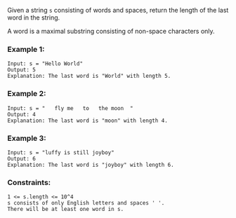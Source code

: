 Given a string `s` consisting of words and spaces, return the length of the last word in the string.

A word is a maximal substring consisting of non-space characters only.

 

### Example 1:
```
Input: s = "Hello World"
Output: 5
Explanation: The last word is "World" with length 5.
```

### Example 2:
```
Input: s = "   fly me   to   the moon  "
Output: 4
Explanation: The last word is "moon" with length 4.
```

### Example 3:
```
Input: s = "luffy is still joyboy"
Output: 6
Explanation: The last word is "joyboy" with length 6.
```
 

### Constraints:

```
1 <= s.length <= 10^4
s consists of only English letters and spaces ' '.
There will be at least one word in s.
```
